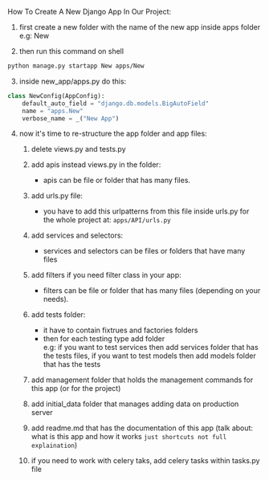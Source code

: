 How To Create A New Django App In Our Project:

1. first create a new folder with the name of the new app inside apps folder</br>
e.g: New

2. then run this command on shell</br>
```bash
python manage.py startapp New apps/New
```

3. inside new_app/apps.py do this:</br>
```py
class NewConfig(AppConfig):
    default_auto_field = "django.db.models.BigAutoField"
    name = "apps.New"
    verbose_name = _("New App")
```

4. now it's time to re-structure the app folder and app files:
    1. delete views.py and tests.py
    2. add apis instead views.py in the folder:
        * apis can be file or folder that has many files.
    3. add urls.py file:
        * you have to add this urlpatterns from this file inside urls.py for the whole project at: `apps/API/urls.py`
    4. add services and selectors:
        * services and selectors can be files or folders that have many files
    
    5. add filters if you need filter class in your app:
        * filters can be file or folder that has many files (depending on your needs).
    6. add tests folder:
        * it have to contain fixtrues and factories folders
        * then for each testing type add folder</br>
        e.g: if you want to test services then add services folder that has the tests files, if you want to test models then add models folder that has the tests
    7. add management folder that holds the management commands for this app (or for the project)
    8. add initial_data folder that manages adding data on production server
    9. add readme.md that has the documentation of this app (talk about: what is this app and how it works `just shortcuts not full explaination`)
    10. if you need to work with celery taks, add celery tasks within tasks.py file
